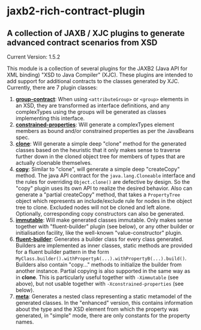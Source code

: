 # jaxb2-rich-contract-plugin

## A collection of JAXB / XJC plugins to generate advanced contract scenarios from XSD

Current Version: 1.5.2

This module is a collection of several plugins for the JAXB2 (Java API for XML binding) "XSD to Java Compiler" (XJC). These plugins are intended to add support for additional contracts to the classes generated by XJC. Currently, there are 7 plugin classes:

1. **[group-contract](group-contract.html)**: When using `<attributeGroup>` or `<group>` elements in an XSD, they are transformed as interface definitions, and any complexTypes using the groups will be generated as classes implementing this interface.
2. **[constrained-properties](constrained-properties.html)**: Will generate a complexTypes element members as bound and/or constrained properties as per the JavaBeans spec.
3. **[clone](clone.html)**: Will generate a simple deep "clone" method for the generated classes based on the heuristic that it only makes sense to traverse further down in the cloned object tree for members of types that are actually cloenable themselves.
4. **[copy](copy.html)**: Similar to "clone", will generate a simple deep "createCopy" method. The java API contract for the `java.lang.Cloneable` interface and the rules for overriding `Object.clone()` are defective by design. So the "copy" plugin uses its own API to realize the desired behavior. Also can generate a "partial createCopy" method, that takes a `PropertyTree` object which represents an include/exclude rule for nodes in the object tree to clone. Excluded nodes will not be cloned and left alone. Optionally, corresponding copy constructors can also be generated.
5. **[immutable](immutable.html)**: Will make generated classes immutable. Only makes sense together with "fluent-builder" plugin (see below), or any other builder or initialisation facility, like the well-known "value-constructor" plugin.
6. **[fluent-builder](fluent-builder.html)**: Generates a builder class for every class generated. Builders are implemented as inner classes, static methods are provided for a fluent builder pattern in the form `MyClass.builder().withPropertyA(...).withPropertyB(...).build()`. Builders also contain "copy..." methods to initialize the builder from another instance. Partial copying is also supported in the same way as in **clone**. This is particularly useful together with `-Ximmutable` (see above), but not usable together with `-Xconstrained-properties` (see below).
7. **[meta](meta.html)**: Generates a nested class representing a static metamodel of the generated classes. In the "enhanced" version, this contains information about the type and the XSD element from which the property was generated, in "simple" mode, there are only constants for the property names.

